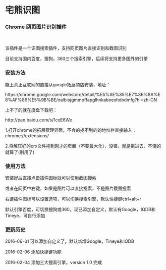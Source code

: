 # 宅熊识图
<h3>Chrome 网页图片识别插件</h3>
</br>
<p>该插件是一个识图搜索插件，支持网页图片直接识别和截图识别</p>
<p>目前支持国内百度，搜狗，360三个搜索引擎，后续将支持更多国外的引擎</p>
<h3>安装方法</h3>
<p>能上真正互联网的直接从google拓展商店安装，地址：</p>
<a>https://chrome.google.com/webstore/detail/%E5%AE%85%E7%86%8A%E8%AF%86%E5%9B%BE/oalbiojgmmpffapglhnkaboeohdodmfg?hl=zh-CN</a>
<p>上不了的就在度盘下载吧：</p>
<a>http://pan.baidu.com/s/1ceE6We</a>
<p>1.打开chrome的拓展管理界面，不会的找不到的的地址栏直接输入：chrome://extensions/</p>
<p>2.将解压好的crx文件拖到刚才的页面（不要最大化），没错，就是拖进去，不懂的就算了(别用了)</p>
<h3>使用方法</h3>
<p>安装好后直接点击插件图标就可以使用截图搜索</p>
<p>或者在网页中右键，如果是图片可以直接搜索，不是图片截图搜索</p>
<p>右键插件图标可以设置选项，可以切换搜索引擎，默认快捷键ctrl+alt+r</p>
<p>默认引擎百度，可切换搜狗或360，现已添加自定义，默认有Google，IQDB和Tineye，可自行添加</p>
<h3>更新历史</h3>
<p>2016-06-01 可以添加自定义了，默认新增Google，Tineye和IQDB</p>
<p>2016-02-06 添加快捷键功能</p>
<p>2016-02-04 添加三大搜索引擎，version 1.0 完成</p>